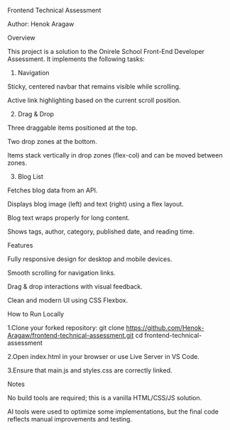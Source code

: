 Frontend Technical Assessment

Author: Henok Aragaw

Overview

This project is a solution to the Onirele School Front-End Developer Assessment.
It implements the following tasks:

1. Navigation

Sticky, centered navbar that remains visible while scrolling.

Active link highlighting based on the current scroll position.

2. Drag & Drop

Three draggable items positioned at the top.

Two drop zones at the bottom.

Items stack vertically in drop zones (flex-col) and can be moved between zones.

3. Blog List

Fetches blog data from an API.

Displays blog image (left) and text (right) using a flex layout.

Blog text wraps properly for long content.

Shows tags, author, category, published date, and reading time.

Features

Fully responsive design for desktop and mobile devices.

Smooth scrolling for navigation links.

Drag & drop interactions with visual feedback.

Clean and modern UI using CSS Flexbox.

How to Run Locally

1.Clone your forked repository:
git clone https://github.com/Henok-Aragaw/frontend-technical-assessment.git
cd frontend-technical-assessment

2.Open index.html in your browser or use Live Server in VS Code.

3.Ensure that main.js and styles.css are correctly linked.

Notes

No build tools are required; this is a vanilla HTML/CSS/JS solution.

AI tools were used to optimize some implementations, but the final code reflects manual improvements and testing.